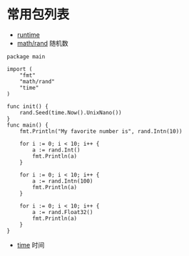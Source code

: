 # 常用包列表
- [runtime](https://golang.org/pkg/runtime/)
- [math/rand](#) 随机数
```
package main

import (
	"fmt"
	"math/rand"
	"time"
)

func init() {
	rand.Seed(time.Now().UnixNano())
}
func main() {
	fmt.Println("My favorite number is", rand.Intn(10))

	for i := 0; i < 10; i++ {
		a := rand.Int()
		fmt.Println(a)
	}

	for i := 0; i < 10; i++ {
		a := rand.Intn(100)
		fmt.Println(a)
	}

	for i := 0; i < 10; i++ {
		a := rand.Float32()
		fmt.Println(a)
	}
}

```
- [time]() 时间
